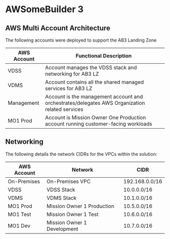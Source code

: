 # AWSomeBuilder 3

## AWS Multi Account Architecture

The following accounts were deployed to support the AB3 Landing Zone

| AWS Account | Functional Description |
| ----------- | ---------------------- |
| VDSS | Account manages the VDSS stack and networking for AB3 LZ |
| VDMS | Account contains all the shared managed services for AB3 LZ |
| Management | Account is the management account and orchestrates/delegates AWS Organization related services |
| MO1 Prod | Account is Mission Owner One Production account running customer-facing workloads |


## Networking

The following details the network CIDRs for the VPCs within the solution:

| AWS Account | Network | CIDR |
| ----------- | ------- | ---- |
| On-Premises | On-Premises VPC | 192.168.0.0/16 |
| VDSS | VDSS Stack | 10.0.0.0/16 |
| VDMS | VDMS Stack | 10.1.0.0/16 |
| MO1 Prod | Mission Owner 1 Production |  10.5.0.0/16 |
| MO1 Test | Mission Owner 1 Test |  10.6.0.0/16 |
| MO1 Dev | Mission Owner 1 Development |  10.7.0.0/16 |